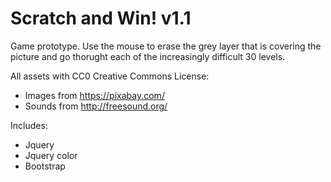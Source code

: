 # Scratch and Win! v1.1
Game prototype. Use the mouse to erase the grey layer that is covering the picture and go thorught each of the increasingly difficult 30 levels. 

All assets with CC0 Creative Commons License:
* Images from https://pixabay.com/
* Sounds from http://freesound.org/

Includes:
* Jquery
* Jquery color
* Bootstrap
